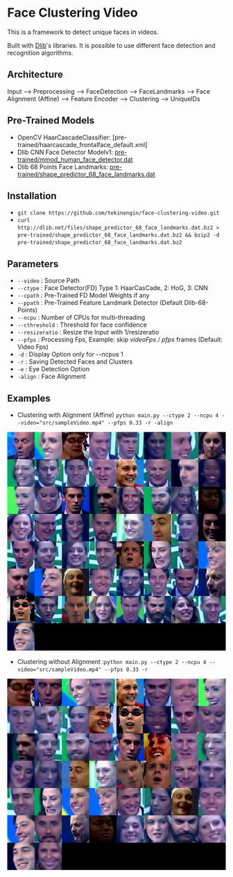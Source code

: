 # Face Clustering Video

This is a framework to detect unique faces in videos. 

Built with [Dlib](http://dlib.net/)'s libraries. It is possible to use different face detection and recognition algorithms.

## Architecture

Input --> Preprocessing --> FaceDetection --> FaceLandmarks --> Face Alignment (Affine) --> Feature Encoder --> Clustering --> UniqueIDs

## Pre-Trained Models

- OpenCV HaarCascadeClassifier: [pre-trained/haarcascade_frontalface_default.xml] 
- Dlib CNN Face Detector Modelv1: [pre-trained/mmod_human_face_detector.dat](http://dlib.net/files/mmod_human_face_detector.dat.bz2)
- Dlib 68 Points Face Landmarks: [pre-trained/shape_predictor_68_face_landmarks.dat](http://dlib.net/files/shape_predictor_68_face_landmarks.dat.bz2)

## Installation 

 - `git clone https://github.com/tekinengin/face-clustering-video.git`
 - `curl http://dlib.net/files/shape_predictor_68_face_landmarks.dat.bz2 > pre-trained/shape_predictor_68_face_landmarks.dat.bz2 && bzip2 -d pre-trained/shape_predictor_68_face_landmarks.dat.bz2`
 
## Parameters

- `--video` : Source Path
- `--ctype` : Face Detector(FD) Type 1: HaarCasCade, 2: HoG, 3: CNN
- `--cpath` : Pre-Trained FD Model Weights if any
- `--ppath` : Pre-Trained Feature Landmark Detector (Default Dlib-68-Points)
- `--ncpu`  : Number of CPUs for multi-threading
- `--cthreshold` : Threshold for face confidence
- `--resizeratio` : Resize the Input with 1/resizeratio
- `--pfps` : Processing Fps, Example: skip *videoFps / pfps* frames (Default: Video Fps)
- `-d`     : Display Option only for --ncpus 1
- `-r`     : Saving Detected Faces and Clusters
- `-e`     : Eye Detection Option
- `-align` : Face Alignment

## Examples

- Clustering with Alignment (Affine) `python main.py --ctype 2 --ncpu 4 --video="src/sampleVideo.mp4" --pfps 0.33 -r -align`

![aligned](https://raw.githubusercontent.com/tekinengin/face-clustering-video/main/examples/alignedmontage.jpg)

- Clustering without Alignment :`python main.py --ctype 2 --ncpu 4 --video="src/sampleVideo.mp4" --pfps 0.33 -r`

![nonaligned](https://raw.githubusercontent.com/tekinengin/face-clustering-video/main/examples/montage.jpg)

